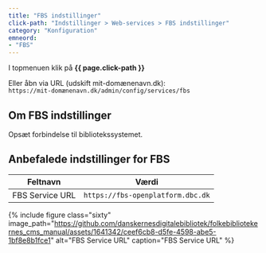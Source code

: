 ```yaml
---
title: "FBS indstillinger"
click-path: "Indstillinger > Web-services > FBS indstillinger"
category: "Konfiguration"
emneord: 
- "FBS"
---
```

I topmenuen klik på **{{ page.click-path }}**

Eller åbn via URL (udskift mit-domænenavn.dk):\
`https://mit-domænenavn.dk/admin/config/services/fbs`

## Om FBS indstillinger
Opsæt forbindelse til bibliotekssystemet.


## Anbefalede indstillinger for FBS

|Feltnavn|Værdi|
|---|---|
|FBS Service URL|`https://fbs-openplatform.dbc.dk`|

{% include figure class="sixty" image_path="https://github.com/danskernesdigitalebibliotek/folkebibliotekernes_cms_manual/assets/1641342/ceef6cb8-d5fe-4598-abe5-1bf8e8b1fce1" alt="FBS Service URL" caption="FBS Service URL" %} 